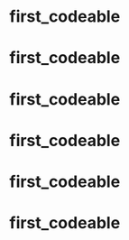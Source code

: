 # first_codeable
# first_codeable
# first_codeable
# first_codeable
# first_codeable
# first_codeable

